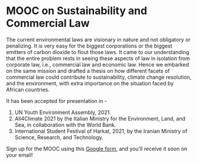# MOOC on Sustainability and Commercial Law

The current environmental laws are visionary in nature and not obligatory or penalizing. It is very easy for the biggest corporations or the biggest emitters of carbon dioxide to flout those laws. It came to our understanding that the entire problem rests in seeing these aspects of law in isolation from corporate law, i.e., commercial law and economic law. Hence we embarked on the same mission and drafted a thesis on how different facets of commercial law could contribute to sustainability, climate change resolution, and the environment, with extra importance on the situation faced by African countries. 

It has been accepted for presentation in -
1. UN Youth Environment Assembly, 2021.
2. All4Climate 2021 by the Italian Ministry for the Environment, Land, and Sea, in collaboration with the World Bank.
3. International Student Festival of Harkat, 2021, by the Iranian Ministry of Science, Research, and Technology.

Sign up for the MOOC using this <a href="https://docs.google.com/forms/d/e/1FAIpQLScHSAg6g3CSuaR6QCZnMlOwgTBz-gnvNkGQ8Ul73slM4meA5w/viewform">Google form</a>, and you'll receive it soon on your email!

